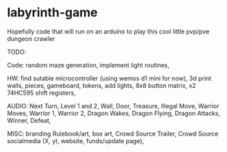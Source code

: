 # labyrinth-game
Hopefully code that will run on an arduino to play this cool little pvp/pve dungeon crawler

TODO:

Code:
random maze generation,
implement light routines,

HW:
find sutable microcontroller (using wemos d1 mini for now),
3d print walls, pieces, gameboard, tokens,
add lights,
8x8 button matrix,
x2 74HC595 shift registers,

AUDIO:
Next Turn,
Level 1 and 2,
Wall,
Door,
Treasure,
Illegal Move,
Warrior Moves,
Warrior 1,
Warrior 2,
Dragon Wakes,
Dragon Flying,
Dragon Attacks,
Winner,
Defeat,

MISC:
branding
Rulebook/art,
box art,
Crowd Source Trailer,
Crowd Source socialmedia (X, yt, website, funds/update page),
